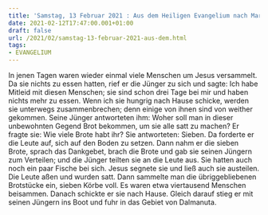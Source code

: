```yaml
---
title: 'Samstag, 13 Februar 2021 : Aus dem Heiligen Evangelium nach Markus - Mk 8,1-10.'
date: 2021-02-12T17:47:00.001+01:00
draft: false
url: /2021/02/samstag-13-februar-2021-aus-dem.html
tags: 
- EVANGELIUM
---
```


In jenen Tagen waren wieder einmal viele Menschen um Jesus versammelt. Da sie nichts zu essen hatten, rief er die Jünger zu sich und sagte: Ich habe Mitleid mit diesen Menschen; sie sind schon drei Tage bei mir und haben nichts mehr zu essen. Wenn ich sie hungrig nach Hause schicke, werden sie unterwegs zusammenbrechen; denn einige von ihnen sind von weither gekommen. Seine Jünger antworteten ihm: Woher soll man in dieser unbewohnten Gegend Brot bekommen, um sie alle satt zu machen? Er fragte sie: Wie viele Brote habt ihr? Sie antworteten: Sieben. Da forderte er die Leute auf, sich auf den Boden zu setzen. Dann nahm er die sieben Brote, sprach das Dankgebet, brach die Brote und gab sie seinen Jüngern zum Verteilen; und die Jünger teilten sie an die Leute aus. Sie hatten auch noch ein paar Fische bei sich. Jesus segnete sie und ließ auch sie austeilen. Die Leute aßen und wurden satt. Dann sammelte man die übriggebliebenen Brotstücke ein, sieben Körbe voll. Es waren etwa viertausend Menschen beisammen. Danach schickte er sie nach Hause. Gleich darauf stieg er mit seinen Jüngern ins Boot und fuhr in das Gebiet von Dalmanuta.